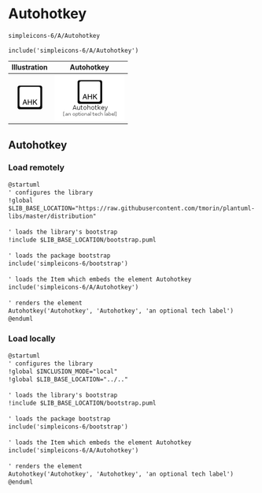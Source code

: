 # Autohotkey


```text
simpleicons-6/A/Autohotkey
```

```text
include('simpleicons-6/A/Autohotkey')
```



| Illustration | Autohotkey |
| :---: | :---: |
| ![illustration for Illustration](../../simpleicons-6/A/Autohotkey.png) | ![illustration for Autohotkey](../../simpleicons-6/A/Autohotkey.Local.png) |




## Autohotkey

### Load remotely
```plantuml
@startuml
' configures the library
!global $LIB_BASE_LOCATION="https://raw.githubusercontent.com/tmorin/plantuml-libs/master/distribution"

' loads the library's bootstrap
!include $LIB_BASE_LOCATION/bootstrap.puml

' loads the package bootstrap
include('simpleicons-6/bootstrap')

' loads the Item which embeds the element Autohotkey
include('simpleicons-6/A/Autohotkey')

' renders the element
Autohotkey('Autohotkey', 'Autohotkey', 'an optional tech label')
@enduml
```

### Load locally
```plantuml
@startuml
' configures the library
!global $INCLUSION_MODE="local"
!global $LIB_BASE_LOCATION="../.."

' loads the library's bootstrap
!include $LIB_BASE_LOCATION/bootstrap.puml

' loads the package bootstrap
include('simpleicons-6/bootstrap')

' loads the Item which embeds the element Autohotkey
include('simpleicons-6/A/Autohotkey')

' renders the element
Autohotkey('Autohotkey', 'Autohotkey', 'an optional tech label')
@enduml
```


